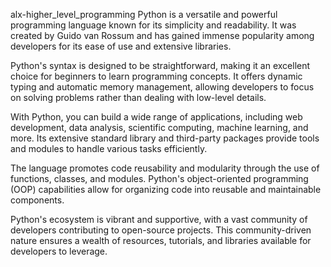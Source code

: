 alx-higher_level_programming
Python is a versatile and powerful programming language known for its simplicity and readability. It was created by Guido van Rossum and has gained immense popularity among developers for its ease of use and extensive libraries.

Python's syntax is designed to be straightforward, making it an excellent choice for beginners to learn programming concepts. It offers dynamic typing and automatic memory management, allowing developers to focus on solving problems rather than dealing with low-level details.

With Python, you can build a wide range of applications, including web development, data analysis, scientific computing, machine learning, and more. Its extensive standard library and third-party packages provide tools and modules to handle various tasks efficiently.

The language promotes code reusability and modularity through the use of functions, classes, and modules. Python's object-oriented programming (OOP) capabilities allow for organizing code into reusable and maintainable components.

Python's ecosystem is vibrant and supportive, with a vast community of developers contributing to open-source projects. This community-driven nature ensures a wealth of resources, tutorials, and libraries available for developers to leverage.
